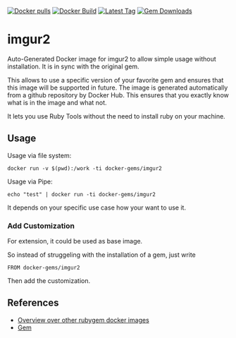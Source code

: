 [![Docker pulls](https://img.shields.io/docker/pulls/rubygem/imgur2.svg)](https://hub.docker.com/r/rubygem/imgur2/)
[![Docker Build](https://img.shields.io/docker/automated/rubygem/imgur2.svg)](https://hub.docker.com/r/rubygem/imgur2/)
[![Latest Tag](https://img.shields.io/github/tag/docker-rubygem/imgur2.svg)](https://hub.docker.com/r/rubygem/imgur2/)
[![Gem Downloads](https://img.shields.io/gem/dt/imgur2.svg)](https://rubygems.org/gems/imgur2/)
# imgur2

Auto-Generated Docker image for imgur2 to allow simple usage without installation.
It is in sync with the original gem.

This allows to use a specific version of your favorite gem and ensures that this image will be supported in future.
The image is generated automatically from a github repository by Docker Hub.
This ensures that you exactly know what is in the image and what not.

It lets you use Ruby Tools without the need to install ruby on your machine.

## Usage

Usage via file system:

`docker run -v $(pwd):/work -ti docker-gems/imgur2`

Usage via Pipe:

`echo "test" | docker run -ti docker-gems/imgur2`

It depends on your specific use case how your want to use it.

### Add Customization

For extension, it could be used as base image.

So instead of struggeling with the installation of a gem, just write

`FROM docker-gems/imgur2`

Then add the customization.

## References

 - [Overview over other rubygem docker images](https://github.com/thinkbot/docker-rubygem)
 - [Gem](https://rubygems.org/gems/imgur2/)
